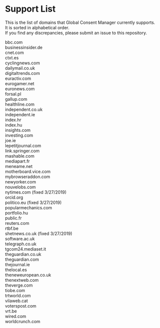 # Support List

This is the list of domains that Global Consent Manager currently supports.\
It is sorted in alphabetical order.\
If you find any discrepancies, please submit an issue to this repository.

bbc.com\
businessinsider.de\
cnet.com\
ctxt.es\
cyclingnews.com\
dailymail.co.uk\
digitaltrends.com\
euractiv.com\
eurogamer.net\
euronews.com\
forsal.pl\
gallup.com\
healthline.com\
independent.co.uk\
independent.ie\
index.hr\
index.hu\
insights.com\
investing.com\
joe.ie\
lepetitjournal.com\
link.springer.com\
mashable.com\
mediapart.fr\
meneame.net\
motherboard.vice.com\
mybrowseraddon.com\
newyorker.com\
nouvelobs.com\
nytimes.com (fixed 3/27/2019)\
orcid.org\
politico.eu (fixed 3/27/2019)\
popularmechanics.com\
portfolio.hu\
public.fr\
reuters.com\
rtbf.be\
shetnews.co.uk (fixed 3/27/2019)\
software.ac.uk\
telegraph.co.uk\
tgcom24.mediaset.it\
theguardian.co.uk\
theguardian.com\
thejournal.ie\
thelocal.es\
theneweuropean.co.uk\
thenextweb.com\
theverge.com\
tiobe.com\
trtworld.com\
vilaweb.cat\
voterspost.com\
vrt.be\
wired.com\
worldcrunch.com
